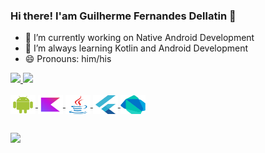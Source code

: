 ### Hi there! I'am Guilherme Fernandes Dellatin 👋

- 🏢 I’m currently working on Native Android Development
- 🌱 I’m always learning Kotlin and Android Development
- 😄 Pronouns: him/his


 <div>
  <a href="https://github.com/GuilhermeDellatin">
  <img height="180em" src="https://github-readme-stats.vercel.app/api?username=guilhermedellatin&show_icons=true&theme=dark&include_all_commits=true&count_private=true"/>
  <img height="180em" src="https://github-readme-stats.vercel.app/api/top-langs/?username=guilhermedellatin&layout=compact&langs_count=7&theme=dark"/> 
</div>
  
<div style="display: inline_block"><br>
  <img align="center" alt="Gui-Android" height="30" width="40" src="https://github.com/devicons/devicon/blob/master/icons/android/android-original.svg">
  <img align="center" alt="Gui-Kt" height="30" width="40" src="https://github.com/devicons/devicon/blob/master/icons/kotlin/kotlin-original.svg">
  <img align="center" alt="Gui-Java" height="30" width="40" src="https://github.com/devicons/devicon/blob/master/icons/java/java-original.svg">
  <img align="center" alt="Gui-Flutter" height="30" width="40" src="https://github.com/devicons/devicon/blob/master/icons/flutter/flutter-original.svg">
  <img align="center" alt="Gui-Dart" height="30" width="40" src="https://github.com/devicons/devicon/blob/master/icons/dart/dart-original.svg">
</div>

##
  
<div>
    <a href="https://br.linkedin.com/in/guilherme-fernandes-dellatin" target="_blank"><img src="https://img.shields.io/badge/-LinkedIn-%230077B5?style=for-the-badge&logo=linkedin&logoColor=white" target="_blank"></a> 
</div>

